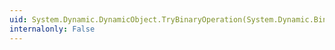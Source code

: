 ```yaml
---
uid: System.Dynamic.DynamicObject.TryBinaryOperation(System.Dynamic.BinaryOperationBinder,System.Object,System.Object@)
internalonly: False
---
```

